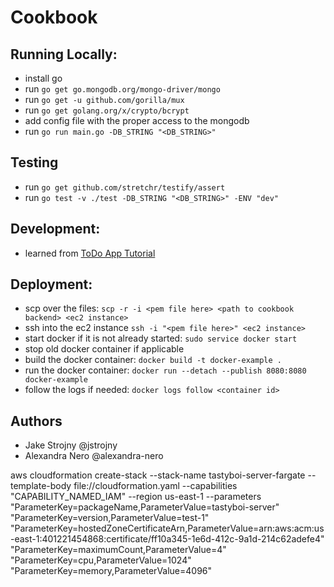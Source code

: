 # Cookbook

## Running Locally:

- install go
- run `go get go.mongodb.org/mongo-driver/mongo`
- run `go get -u github.com/gorilla/mux`
- run `go get golang.org/x/crypto/bcrypt`
- add config file with the proper access to the mongodb
- run `go run main.go -DB_STRING "<DB_STRING>"`

## Testing
- run `go get github.com/stretchr/testify/assert`
- run `go test -v ./test -DB_STRING "<DB_STRING>" -ENV "dev"`

## Development:
- learned from [ToDo App Tutorial](https://levelup.gitconnected.com/build-a-todo-app-in-golang-mongodb-and-react-e1357b4690a6)

## Deployment:
- scp over the files: `scp -r -i <pem file here> <path to cookbook backend> <ec2 instance>`
- ssh into the ec2 instance `ssh -i "<pem file here>" <ec2 instance>`
- start docker if it is not already started: `sudo service docker start`
- stop old docker container if applicable
- build the docker container: `docker build -t docker-example .`
- run the docker container: `docker run --detach --publish 8080:8080 docker-example`
- follow the logs if needed: `docker logs follow <container id>`

## Authors
- Jake Strojny @jstrojny
- Alexandra Nero @alexandra-nero


aws cloudformation create-stack --stack-name tastyboi-server-fargate --template-body file://cloudformation.yaml --capabilities "CAPABILITY_NAMED_IAM" --region us-east-1 --parameters "ParameterKey=packageName,ParameterValue=tastyboi-server" "ParameterKey=version,ParameterValue=test-1" "ParameterKey=hostedZoneCertificateArn,ParameterValue=arn:aws:acm:us-east-1:401221454868:certificate/ff10a345-1e6d-412c-9a1d-214c62adefe4" "ParameterKey=maximumCount,ParameterValue=4" "ParameterKey=cpu,ParameterValue=1024" "ParameterKey=memory,ParameterValue=4096"